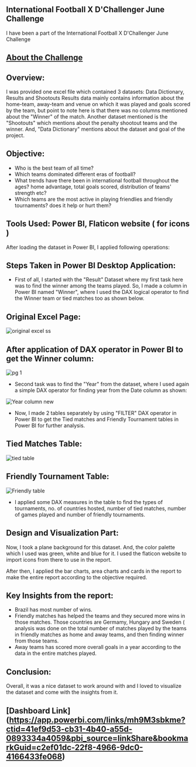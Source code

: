 ## International Football X D'Challenger June Challenge

I have been a part of the International Football X D'Challenger June Challenge

## [About the Challenge](https://www.linkedin.com/feed/update/urn:li:activity:6943269318788820992/)


## Overview:
I was provided one excel file which contained 3 datasets: Data Dictionary, Results and Shootouts
Results data mainly contains information about the home-team, away-team and venue on which it was played and goals scored by the team, but point to note here is that there was no columns mentioned about the "Winner" of the match.
Another dataset mentioned is the "Shootouts" which mentions about the penalty shootout teams and the winner.
And, "Data Dictionary" mentions about the dataset and goal of the project.

## Objective:
* Who is the best team of all time?
* Which teams dominated different eras of football?
* What trends have there been in international football throughout the ages? home advantage, total goals scored, distribution of teams' strength etc?
* Which teams are the most active in playing friendlies and friendly tournaments? does it help or hurt them?

## Tools Used: Power BI, Flaticon website ( for icons )


After loading the dataset in Power BI, I applied following operations:

## Steps Taken in Power BI Desktop Application:

* First of all, I started with the "Result" Dataset where my first task here was to find the winner among the teams played. So, I made a column in Power BI named "Winner", where I used the DAX logical operator to find the Winner team or tied matches too as shown below.

## Original Excel Page:

![original excel ss](https://user-images.githubusercontent.com/72240938/180409250-06bbeb4a-ef01-4005-8d73-0021fdd26fc3.jpg)

## After application of DAX operator in Power BI to get the Winner column:
![pg 1](https://user-images.githubusercontent.com/72240938/180410086-c3cffc3f-0ee4-4397-9677-188654dbd5a6.jpg)

* Second task was to find the "Year" from the dataset, where I used again a simple DAX operator for finding year from the Date column as shown:

![Year column new](https://user-images.githubusercontent.com/72240938/180410870-472e2487-81d4-42dd-b8dc-722698fd810d.jpg)

* Now, I made 2 tables separately by using "FILTER" DAX operator in Power BI to get the Tied matches and Friendly Tournament tables in Power BI for further analysis.

## Tied Matches Table:

![tied table](https://user-images.githubusercontent.com/72240938/180413797-a741238f-2715-49d8-9591-93bd036dc02f.jpg)

## Friendly Tournament Table:

![Friendly table](https://user-images.githubusercontent.com/72240938/180413923-621abf23-4771-4378-882b-be88d36da6f4.jpg)

* I applied some DAX measures in the table to find the types of tournaments,  no. of countries hosted, number of tied matches, number of games played and number of friendly tournaments.


## Design and Visualization Part:

Now, I took a plane background for this dataset. And, the color palette which I used was green, white and blue for it. I used the flaticon website to import icons from there to use in the report.

After then, I applied the bar charts, area charts and cards in the report to make the entire report according to the objective required. 

## Key Insights from the report:

* Brazil has most number of wins.
* Friendly matches has helped the teams and they secured more wins in those matches. Those countries are Germamy, Hungary and Sweden ( analysis was done on the total number of matches played by the teams in friendly matches as home and away teams, and then finding winner from those teams.
* Away teams has scored more overall goals in a year according to the data in the entire matches played.


## Conclusion:
Overall, it was a nice dataset to work around with and I loved to visualize the dataset and come with the insights from it.


## [Dashboard Link] (https://app.powerbi.com/links/mh9M3sbkme?ctid=41ef9d53-cb31-4b40-a55d-0893334a4059&pbi_source=linkShare&bookmarkGuid=c2ef01dc-22f8-4966-9dc0-4166433fe068)

